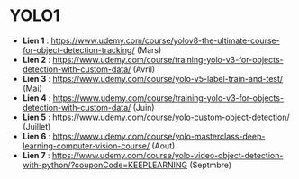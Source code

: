 # YOLO1
- **Lien 1** : https://www.udemy.com/course/yolov8-the-ultimate-course-for-object-detection-tracking/ (Mars)
- **Lien 2** : https://www.udemy.com/course/training-yolo-v3-for-objects-detection-with-custom-data/ (Avril)
- **Lien 3** : https://www.udemy.com/course/yolo-v5-label-train-and-test/ (Mai)
- **Lien 4** : https://www.udemy.com/course/training-yolo-v3-for-objects-detection-with-custom-data/ (Juin)
- **Lien 5** : https://www.udemy.com/course/yolo-custom-object-detection/ (Juillet)
- **Lien 6** : https://www.udemy.com/course/yolo-masterclass-deep-learning-computer-vision-course/ (Aout)
- **Lien 7** : https://www.udemy.com/course/yolo-video-object-detection-with-python/?couponCode=KEEPLEARNING (Septmbre)
  


  
